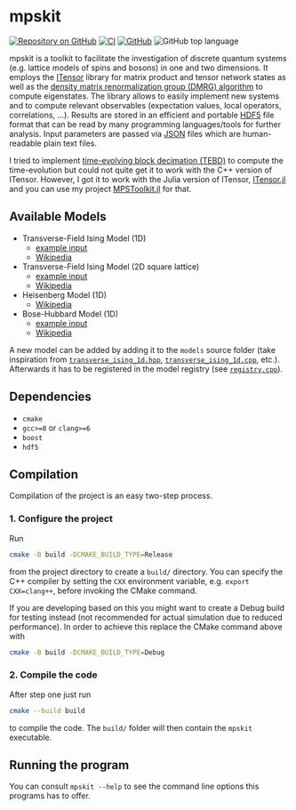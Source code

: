 # mpskit

[![Repository on GitHub](https://img.shields.io/badge/Repo-Github-brightgreen?logo=github)](https://github.com/f-koehler/mpskit)
[![CI](https://github.com/f-koehler/mpskit/actions/workflows/ci.yml/badge.svg)](https://github.com/f-koehler/mpskit/actions/workflows/ci.yml)
[![GitHub](https://img.shields.io/github/license/f-koehler/mpskit)](https://github.com/f-koehler/mpskit/blob/main/LICENSE.md)
![GitHub top language](https://img.shields.io/github/languages/top/f-koehler/mpskit)

mpskit is a toolkit to facilitate the investigation of discrete quantum systems (e.g. lattice models of spins and bosons) in one and two dimensions.
It employs the [ITensor](https://github.com/ITensor/ITensor) library for matrix product and tensor network states as well as the [density matrix renormalization group (DMRG) algorithm](https://en.wikipedia.org/wiki/Density_matrix_renormalization_group) to compute eigenstates.
The library allows to easily implement new systems and to compute relevant observables (expectation values, local operators, correlations, …).
Results are stored in an efficient and portable [HDF5](https://www.hdfgroup.org/solutions/hdf5/) file format that can be read by many programming languages/tools for further analysis.
Input parameters are passed via [JSON](https://en.wikipedia.org/wiki/JSON) files which are human-readable plain text files.

I tried to implement [time-evolving block decimation (TEBD)](https://en.wikipedia.org/wiki/Time-evolving_block_decimation) to compute the time-evolution but could not quite get it to work with the C++ version of ITensor.
However, I got it to work with the Julia version of ITensor, [ITensor.jl](https://github.com/ITensor/ITensors.jl) and you can use my project [MPSToolkit.jl](https://github.com/f-koehler/MPSToolkit.jl) for that.

## Available Models

- Transverse-Field Ising Model (1D)
  - [example input](examples/transverse_ising_1d.json)
  - [Wikipedia](https://en.wikipedia.org/wiki/Transverse-field_Ising_model)
- Transverse-Field Ising Model (2D square lattice)
  - [example input](examples/transverse_ising_2d.json)
  - [Wikipedia](https://en.wikipedia.org/wiki/Transverse-field_Ising_model)
- Heisenberg Model (1D)
  - [Wikipedia](https://en.wikipedia.org/wiki/Quantum_Heisenberg_model)
- Bose-Hubbard Model (1D)
  - [example input](examples/bose_hubbard_1d.json)
  - [Wikipedia](https://en.wikipedia.org/wiki/Bose%E2%80%93Hubbard_model)

A new model can be added by adding it to the `models` source folder (take inspiration from [`transverse_ising_1d.hpp`](https://github.com/f-koehler/dmrg/blob/main/mpskit/models/transverse_ising_1d.hpp), [`transverse_ising_1d.cpp`](https://github.com/f-koehler/dmrg/blob/main/mpskit/models/transverse_ising_1d.cpp), etc.).
Afterwards it has to be registered in the model registry (see [`registry.cpp`](https://github.com/f-koehler/dmrg/blob/main/mpskit/models/registry.cpp)).

## Dependencies

- `cmake`
- `gcc>=8` or `clang>=6`
- `boost`
- `hdf5`

## Compilation

Compilation of the project is an easy two-step process.

### 1. Configure the project

Run

```bash
cmake -B build -DCMAKE_BUILD_TYPE=Release
```

from the project directory to create a `build/` directory.
You can specify the C++ compiler by setting the `CXX` environment variable, e.g. `export CXX=clang++`, before invoking the CMake command.

If you are developing based on this you might want to create a Debug build for testing instead (not recommended for actual simulation due to reduced performance).
In order to achieve this replace the CMake command above with

```bash
cmake -B build -DCMAKE_BUILD_TYPE=Debug
```

### 2. Compile the code

After step one just run

```bash
cmake --build build
```

to compile the code.
The `build/` folder will then contain the `mpskit` executable.

## Running the program

You can consult `mpskit --help` to see the command line options this programs has to offer.
